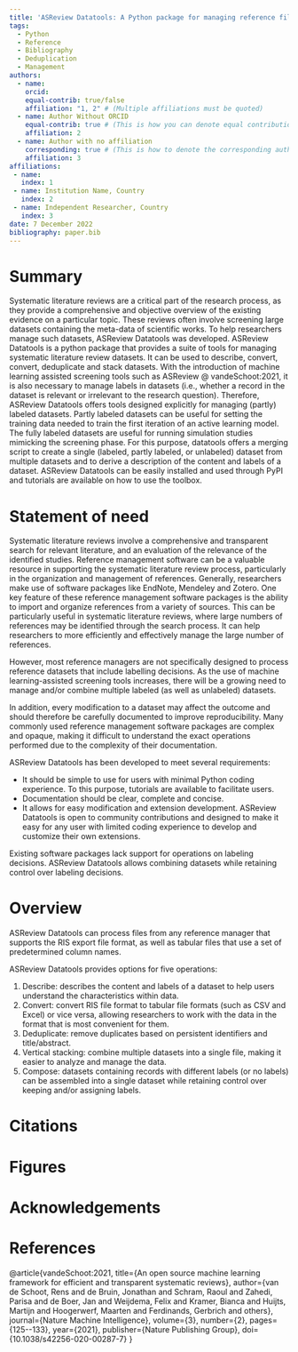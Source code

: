 ```yaml
---
title: 'ASReview Datatools: A Python package for managing reference files'
tags:
  - Python
  - Reference
  - Bibliography
  - Deduplication
  - Management
authors:
  - name:
    orcid:
    equal-contrib: true/false
    affiliation: "1, 2" # (Multiple affiliations must be quoted)
  - name: Author Without ORCID
    equal-contrib: true # (This is how you can denote equal contributions between multiple authors)
    affiliation: 2
  - name: Author with no affiliation
    corresponding: true # (This is how to denote the corresponding author)
    affiliation: 3
affiliations:
 - name:
   index: 1
 - name: Institution Name, Country
   index: 2
 - name: Independent Researcher, Country
   index: 3
date: 7 December 2022
bibliography: paper.bib
---
```


# Summary
Systematic literature reviews are a critical part of the research process, as they provide a comprehensive and objective overview of the existing evidence on a particular topic. These reviews often involve screening large datasets containing the meta-data of scientific works. To help researchers manage such datasets, ASReview Datatools was developed. ASReview Datatools is a python package that provides a suite of tools for managing systematic literature review datasets.
It can be used to describe, convert, convert, deduplicate and stack datasets. With the introduction of machine learning assisted screening tools such as ASReview @ vandeSchoot:2021, it is also necessary to manage labels in datasets (i.e., whether a record in the dataset is relevant or irrelevant to the research question).
Therefore, ASReview Datatools offers tools designed explicitly for managing (partly) labeled datasets. Partly labeled datasets can be useful for setting the training data needed to train the first iteration of an active learning model. The fully labeled datasets are useful for running simulation studies mimicking the screening phase. For this purpose, datatools offers a merging script to create a single (labeled, partly labeled, or unlabeled) dataset from multiple datasets and to derive a description of the content and labels of a dataset. ASReview Datatools can be easily installed and used through PyPI and tutorials are available on how to use the toolbox.


# Statement of need
Systematic literature reviews involve a comprehensive and transparent search for relevant literature, and an evaluation of the relevance of the identified studies.
Reference management software can be a valuable resource in supporting the systematic literature review process, particularly in the organization and management of references.
Generally, researchers make use of software packages like EndNote, Mendeley and Zotero.
One key feature of these reference management software packages is the ability to import and organize references from a variety of sources.
This can be particularly useful in systematic literature reviews, where large numbers of references may be identified through the search process.
It can help researchers to more efficiently and effectively manage the large number of references.

However, most reference managers are not specifically designed to process reference datasets that include labelling decisions.
As the use of machine learning-assisted screening tools increases, there will be a growing need to manage and/or combine multiple labeled (as well as unlabeled) datasets.

In addition, every modification to a dataset may affect the outcome and should therefore be carefully documented to improve reproducibility.
Many commonly used reference management software packages are complex and opaque, making it difficult to understand the exact operations performed due to the complexity of their documentation.

ASReview Datatools has been developed to meet several requirements:
- It should be simple to use for users with minimal Python coding experience.
To this purpose, tutorials are available to facilitate users.
- Documentation should be clear, complete and concise.
- It allows for easy modification and extension development.
ASReview Datatools is open to community contributions and designed to make it easy for any user with limited coding experience to develop and customize their own extensions.

Existing software packages lack support for operations on labeling decisions.
ASReview Datatools allows combining datasets while retaining control over labeling decisions.

# Overview
ASReview Datatools can process files from any reference manager that supports the RIS export file format, as well as tabular files that use a set of predetermined column names.

ASReview Datatools provides options for five operations:
1. Describe: describes the content and labels of a dataset to help users understand the characteristics within data.
2. Convert: convert RIS file format to tabular file formats (such as CSV and Excel) or vice versa, allowing researchers to work with the data in the format that is most convenient for them.
3. Deduplicate: remove duplicates based on persistent identifiers and title/abstract.
4. Vertical stacking: combine multiple datasets into a single file, making it easier to analyze and manage the data.
5. Compose: datasets containing records with different labels (or no labels) can be assembled into a single dataset while retaining control over keeping and/or assigning labels.


# Citations


# Figures


# Acknowledgements


# References

@article{vandeSchoot:2021,
  title={An open source machine learning framework for efficient and transparent systematic reviews},
  author={van de Schoot, Rens and de Bruin, Jonathan and Schram, Raoul and Zahedi, Parisa and de Boer, Jan and Weijdema, Felix and Kramer, Bianca and Huijts, Martijn and Hoogerwerf, Maarten and Ferdinands, Gerbrich and others},
  journal={Nature Machine Intelligence},
  volume={3},
  number={2},
  pages={125--133},
  year={2021},
  publisher={Nature Publishing Group},
  doi={10.1038/s42256-020-00287-7}
}